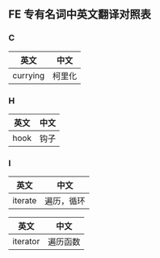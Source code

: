  ## FE 专有名词中英文翻译对照表

### C

英文         | 中文
------------ | -------------
currying | 柯里化

### H

英文         | 中文
------------ | -------------
hook | 钩子

### I

英文         | 中文
------------ | -------------
iterate | 遍历，循环

英文         | 中文
------------ | -------------
iterator | 遍历函数
